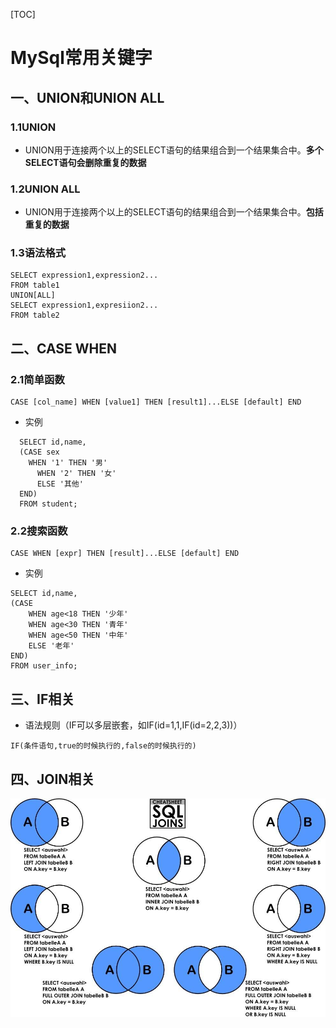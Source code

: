 [TOC]

# MySql常用关键字

## 一、UNION和UNION ALL

### 1.1UNION

* UNION用于连接两个以上的SELECT语句的结果组合到一个结果集合中。**多个SELECT语句会删除重复的数据**

### 1.2UNION ALL

* UNION用于连接两个以上的SELECT语句的结果组合到一个结果集合中。**包括重复的数据**

### 1.3语法格式

```mysql
SELECT expression1,expression2...
FROM table1
UNION[ALL]
SELECT expression1,expresiion2...
FROM table2
```

## 二、CASE WHEN

### 2.1简单函数

```mysql
CASE [col_name] WHEN [value1] THEN [result1]...ELSE [default] END
```

* 实例

```mysql
  SELECT id,name,
  (CASE sex
  	WHEN '1' THEN '男'
      WHEN '2' THEN '女'
      ELSE '其他'
  END)
  FROM student;
```

### 2.2搜索函数

```mysql
CASE WHEN [expr] THEN [result]...ELSE [default] END
```

* 实例

```mysql
SELECT id,name,
(CASE 
	WHEN age<18 THEN '少年'
    WHEN age<30 THEN '青年'
    WHEN age<50 THEN '中年'
    ELSE '老年'
END)
FROM user_info;
```

## 三、IF相关

* 语法规则（IF可以多层嵌套，如IF(id=1,1,IF(id=2,2,3))）

```mysql
IF(条件语句,true的时候执行的,false的时候执行的)
```

## 四、JOIN相关

![JOIN相关](https://github.com/nullWolf007/images/raw/master/%E6%95%B0%E6%8D%AE%E5%BA%93/%E5%B8%B8%E7%94%A8%E5%85%B3%E9%94%AE%E5%AD%97/join%E7%9B%B8%E5%85%B3.png)
